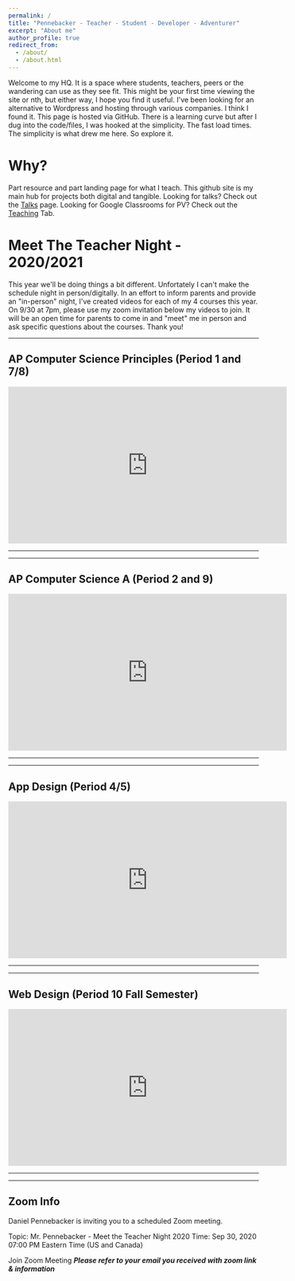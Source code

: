 ```yaml
---
permalink: /
title: "Pennebacker - Teacher - Student - Developer - Adventurer"
excerpt: "About me"
author_profile: true
redirect_from: 
  - /about/
  - /about.html
---
```


Welcome to my HQ. It is a space where students, teachers, peers or the wandering can use as they see fit. This might be your first time viewing the site or nth, but either way, I hope you find it useful. I've been looking for an alternative to Wordpress and hosting through various companies. I think I found it. This page is hosted via GitHub. There is a learning curve but after I dug into the code/files, I was hooked at the simplicity. The fast load times. The simplicity is what drew me here. So explore it. 



Why?
======
Part resource and part landing page for what I teach. This github site is my main hub for projects both digital and tangible. 
Looking for talks? Check out the <a href="https://dpennebacker.github.io/talks/">Talks</a> page. Looking for Google Classrooms for PV? Check out the <a href="https://dpennebacker.github.io/teaching/">Teaching</a> Tab. 

Meet The Teacher Night - 2020/2021
======

This year we'll be doing things a bit different. Unfortately I can't make the schedule night in person/digitally. In an effort to inform parents and provide an "in-person" night, I've created videos for each of my 4 courses this year. On 9/30 at 7pm, please use my zoom invitation below my videos to join. It will be an open time for parents to come in and "meet" me in person and ask specific questions about the courses. Thank you!
<hr/>

<h2>AP Computer Science Principles (Period 1 and 7/8)</h2>
<iframe width="560" height="315" src="https://www.youtube.com/embed/LplSIPi4G3Q" frameborder="0" allow="accelerometer; autoplay; clipboard-write; encrypted-media; gyroscope; picture-in-picture" allowfullscreen></iframe>
<hr/>
<hr/>

<h2>AP Computer Science A (Period 2 and 9)</h2>
<iframe width="560" height="315" src="https://www.youtube.com/embed/I0pj4zUCuDs" frameborder="0" allow="accelerometer; autoplay; clipboard-write; encrypted-media; gyroscope; picture-in-picture" allowfullscreen></iframe><hr/>
<hr/>

<h2>App Design (Period 4/5)</h2>
<iframe width="560" height="315" src="https://www.youtube.com/embed/zwkhGfYCjMA" frameborder="0" allow="accelerometer; autoplay; clipboard-write; encrypted-media; gyroscope; picture-in-picture" allowfullscreen></iframe>
<hr/>
<hr/>

<h2>Web Design (Period 10 Fall Semester)</h2>
<iframe width="560" height="315" src="https://www.youtube.com/embed/31Kx_xNhn4Y" frameborder="0" allow="accelerometer; autoplay; clipboard-write; encrypted-media; gyroscope; picture-in-picture" allowfullscreen></iframe>
<hr/>
<hr/>

<h2>Zoom Info</h2>

Daniel Pennebacker is inviting you to a scheduled Zoom meeting.

Topic: Mr. Pennebacker - Meet the Teacher Night 2020
Time: Sep 30, 2020 07:00 PM Eastern Time (US and Canada)

Join Zoom Meeting
***Please refer to your email you received with zoom link & information***

